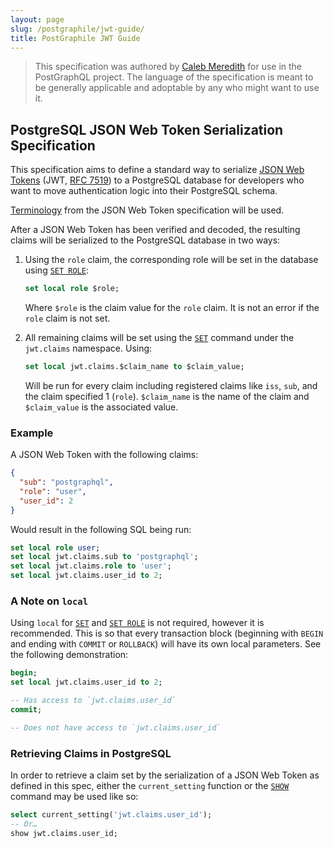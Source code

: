 ```yaml
---
layout: page
slug: /postgraphile/jwt-guide/
title: PostGraphile JWT Guide
---
```


> This specification was authored by [Caleb
> Meredith](https://twitter.com/calebmer) for use in the PostGraphQL project.
> The language of the specification is meant to be generally applicable and
> adoptable by any who might want to use it.

## PostgreSQL JSON Web Token Serialization Specification

This specification aims to define a standard way to serialize [JSON Web Tokens][jwt] (JWT, [RFC 7519][rfc7519]) to a PostgreSQL database for developers who want to move authentication logic into their PostgreSQL schema.

[Terminology][jwt-terms] from the JSON Web Token specification will be used.

After a JSON Web Token has been verified and decoded, the resulting claims will be serialized to the PostgreSQL database in two ways:

1.  Using the `role` claim, the corresponding role will be set in the database using [`SET ROLE`][set-role]:

    ```sql
    set local role $role;
    ```

    Where `$role` is the claim value for the `role` claim. It is not an error if the `role` claim is not set.

2.  All remaining claims will be set using the [`SET`][set] command under the `jwt.claims` namespace. Using:

    ```sql
    set local jwt.claims.$claim_name to $claim_value;
    ```

    Will be run for every claim including registered claims like `iss`, `sub`, and the claim specified 1 (`role`). `$claim_name` is the name of the claim and `$claim_value` is the associated value.

### Example

A JSON Web Token with the following claims:

```json
{
  "sub": "postgraphql",
  "role": "user",
  "user_id": 2
}
```

Would result in the following SQL being run:

```sql
set local role user;
set local jwt.claims.sub to 'postgraphql';
set local jwt.claims.role to 'user';
set local jwt.claims.user_id to 2;
```

### A Note on `local`

Using `local` for [`SET`][set] and [`SET ROLE`][set-role] is not required, however it is recommended. This is so that every transaction block (beginning with `BEGIN` and ending with `COMMIT` or `ROLLBACK`) will have its own local parameters. See the following demonstration:

```sql
begin;
set local jwt.claims.user_id to 2;

-- Has access to `jwt.claims.user_id`
commit;

-- Does not have access to `jwt.claims.user_id`
```

### Retrieving Claims in PostgreSQL

In order to retrieve a claim set by the serialization of a JSON Web Token as defined in this spec, either the `current_setting` function or the [`SHOW`][show] command may be used like so:

```sql
select current_setting('jwt.claims.user_id');
-- Or…
show jwt.claims.user_id;
```

[jwt]: https://jwt.io/
[rfc7519]: https://tools.ietf.org/html/rfc7519
[jwt-terms]: https://tools.ietf.org/html/rfc7519#section-2
[set-role]: http://www.postgresql.org/docs/current/static/sql-set-role.html
[set]: http://www.postgresql.org/docs/current/static/sql-set.html
[show]: http://www.postgresql.org/docs/current/static/sql-show.html

